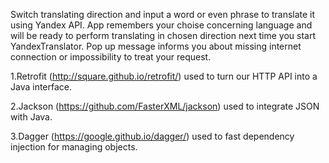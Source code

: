 Switch translating direction and input a word or even phrase to translate it using Yandex API. App remembers your choise concerning language and will be ready to perform translating in chosen direction next time you start YandexTranslator. Pop up message informs you about missing internet connection or impossibility to treat your request.








1.Retrofit (http://square.github.io/retrofit/) used to turn our HTTP API into a Java interface.

2.Jackson (https://github.com/FasterXML/jackson) used to integrate JSON with Java.

3.Dagger (https://google.github.io/dagger/) used to fast dependency injection for managing objects.
